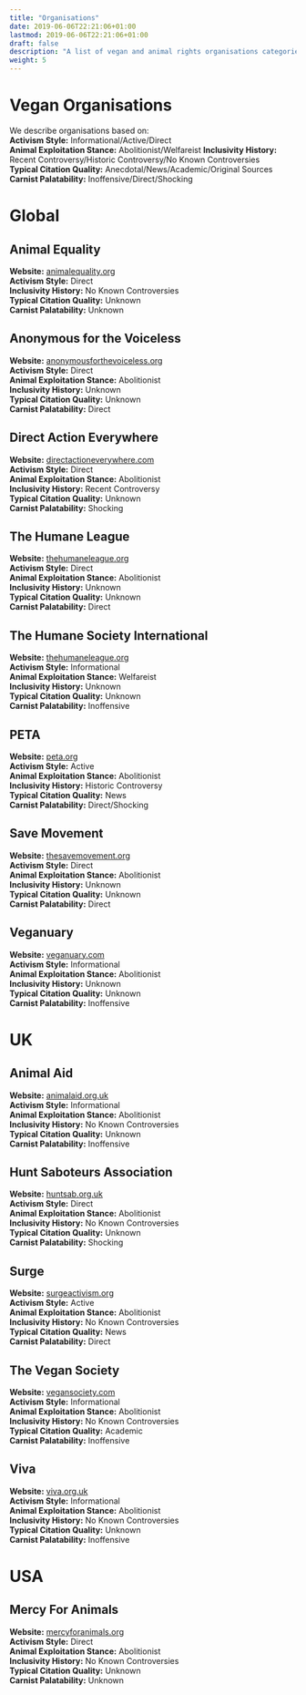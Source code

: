 ```yaml
---
title: "Organisations"
date: 2019-06-06T22:21:06+01:00
lastmod: 2019-06-06T22:21:06+01:00
draft: false
description: "A list of vegan and animal rights organisations categories by location."
weight: 5
---
```


# Vegan Organisations

We describe organisations based on:   
**Activism Style:** Informational/Active/Direct  
**Animal Exploitation Stance:** Abolitionist/Welfareist
**Inclusivity History:** Recent Controversy/Historic Controversy/No Known Controversies   
**Typical Citation Quality:** Anecdotal/News/Academic/Original Sources  
**Carnist Palatability:** Inoffensive/Direct/Shocking  


# Global

## Animal Equality
**Website:** [animalequality.org](https://animalequality.org/)  
**Activism Style:** Direct  
**Inclusivity History:** No Known Controversies  
**Typical Citation Quality:** Unknown  
**Carnist Palatability:** Unknown  

## Anonymous for the Voiceless  
**Website:** [anonymousforthevoiceless.org](https://www.anonymousforthevoiceless.org/)  
**Activism Style:** Direct  
**Animal Exploitation Stance:** Abolitionist  
**Inclusivity History:** Unknown  
**Typical Citation Quality:** Unknown  
**Carnist Palatability:** Direct

## Direct Action Everywhere
**Website:** [directactioneverywhere.com](https://www.directactioneverywhere.com)  
**Activism Style:** Direct  
**Animal Exploitation Stance:** Abolitionist  
**Inclusivity History:** Recent Controversy  
**Typical Citation Quality:** Unknown  
**Carnist Palatability:** Shocking

## The Humane League  
**Website:** [thehumaneleague.org](https://thehumaneleague.org)  
**Activism Style:** Direct  
**Animal Exploitation Stance:** Abolitionist  
**Inclusivity History:** Unknown  
**Typical Citation Quality:** Unknown  
**Carnist Palatability:** Direct

## The Humane Society International  
**Website:** [thehumaneleague.org](https://www.hsi.org/)  
**Activism Style:** Informational  
**Animal Exploitation Stance:** Welfareist  
**Inclusivity History:** Unknown  
**Typical Citation Quality:** Unknown  
**Carnist Palatability:** Inoffensive

## PETA
**Website:** [peta.org](https://www.peta.org/)  
**Activism Style:** Active  
**Animal Exploitation Stance:** Abolitionist  
**Inclusivity History:** Historic Controversy  
**Typical Citation Quality:** News  
**Carnist Palatability:** Direct/Shocking

## Save Movement
**Website:** [thesavemovement.org](http://thesavemovement.org)  
**Activism Style:** Direct  
**Animal Exploitation Stance:** Abolitionist  
**Inclusivity History:** Unknown  
**Typical Citation Quality:** Unknown  
**Carnist Palatability:** Direct

## Veganuary  
**Website:** [veganuary.com](https://veganuary.com/)  
**Activism Style:** Informational  
**Animal Exploitation Stance:** Abolitionist  
**Inclusivity History:** Unknown  
**Typical Citation Quality:** Unknown  
**Carnist Palatability:** Inoffensive


# UK

## Animal Aid  
**Website:** [animalaid.org.uk](https://www.animalaid.org.uk/)  
**Activism Style:** Informational  
**Animal Exploitation Stance:** Abolitionist  
**Inclusivity History:** No Known Controversies  
**Typical Citation Quality:** Unknown  
**Carnist Palatability:** Inoffensive

## Hunt Saboteurs Association
**Website:** [huntsab.org.uk](https://www.huntsabs.org.uk/)  
**Activism Style:** Direct  
**Animal Exploitation Stance:** Abolitionist  
**Inclusivity History:** No Known Controversies  
**Typical Citation Quality:** Unknown  
**Carnist Palatability:** Shocking

## Surge
**Website:** [surgeactivism.org](https://surgeactivism.org/)  
**Activism Style:** Active  
**Animal Exploitation Stance:** Abolitionist  
**Inclusivity History:** No Known Controversies  
**Typical Citation Quality:** News  
**Carnist Palatability:** Direct

## The Vegan Society
**Website:** [vegansociety.com](https://www.vegansociety.com/)  
**Activism Style:** Informational  
**Animal Exploitation Stance:** Abolitionist  
**Inclusivity History:** No Known Controversies  
**Typical Citation Quality:** Academic  
**Carnist Palatability:** Inoffensive

## Viva
**Website:** [viva.org.uk](https://www.viva.org.uk/)  
**Activism Style:** Informational  
**Animal Exploitation Stance:** Abolitionist  
**Inclusivity History:** No Known Controversies  
**Typical Citation Quality:** Unknown  
**Carnist Palatability:** Inoffensive

# USA

## Mercy For Animals  
**Website:** [mercyforanimals.org](https://mercyforanimals.org/)  
**Activism Style:** Direct  
**Animal Exploitation Stance:** Abolitionist  
**Inclusivity History:** No Known Controversies  
**Typical Citation Quality:** Unknown  
**Carnist Palatability:** Unknown
